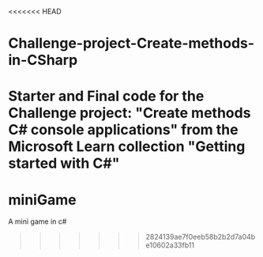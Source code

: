 <<<<<<< HEAD
# Challenge-project-Create-methods-in-CSharp

Starter and Final code for the Challenge project: "Create methods C# console applications" from the Microsoft Learn collection "Getting started with C#"
=======
# miniGame
A mini game in c#
>>>>>>> 2824139ae7f0eeb58b2b2d7a04be10602a33fb11
